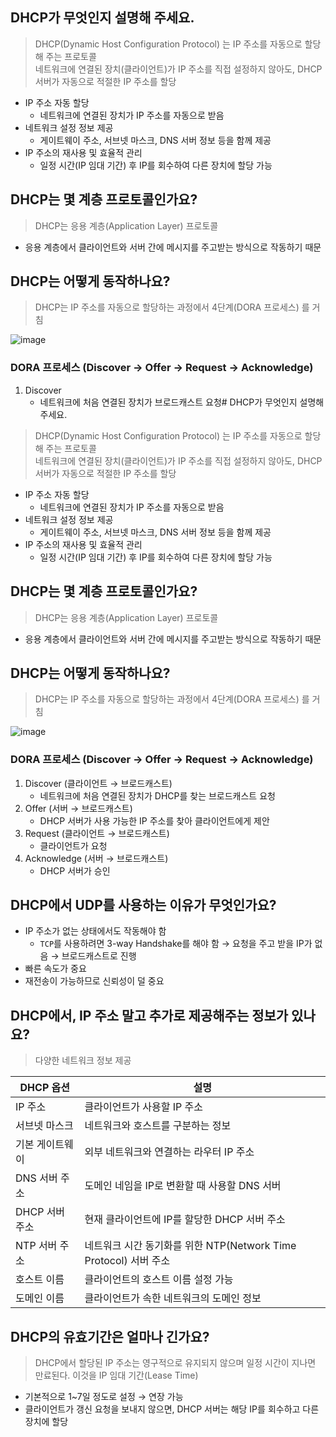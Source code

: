 ## DHCP가 무엇인지 설명해 주세요.
> DHCP(Dynamic Host Configuration Protocol) 는 IP 주소를 자동으로 할당해 주는 프로토콜\
> 네트워크에 연결된 장치(클라이언트)가 IP 주소를 직접 설정하지 않아도, DHCP 서버가 자동으로 적절한 IP 주소를 할당

- IP 주소 자동 할당
    - 네트워크에 연결된 장치가 IP 주소를 자동으로 받음
- 네트워크 설정 정보 제공
    - 게이트웨이 주소, 서브넷 마스크, DNS 서버 정보 등을 함께 제공
- IP 주소의 재사용 및 효율적 관리
    - 일정 시간(IP 임대 기간) 후 IP를 회수하여 다른 장치에 할당 가능

## DHCP는 몇 계층 프로토콜인가요?
> DHCP는 응용 계층(Application Layer) 프로토콜

- 응용 계층에서 클라이언트와 서버 간에 메시지를 주고받는 방식으로 작동하기 때문

## DHCP는 어떻게 동작하나요?
> DHCP는 IP 주소를 자동으로 할당하는 과정에서 4단계(DORA 프로세스) 를 거침

![image](https://github.com/user-attachments/assets/dedd14dc-a603-4f95-bd9b-103284457c5a)

### DORA 프로세스 (Discover → Offer → Request → Acknowledge)
1. Discover
     - 네트워크에 처음 연결된 장치가 브로드캐스트 요청# DHCP가 무엇인지 설명해 주세요.
> DHCP(Dynamic Host Configuration Protocol) 는 IP 주소를 자동으로 할당해 주는 프로토콜\
> 네트워크에 연결된 장치(클라이언트)가 IP 주소를 직접 설정하지 않아도, DHCP 서버가 자동으로 적절한 IP 주소를 할당

- IP 주소 자동 할당
    - 네트워크에 연결된 장치가 IP 주소를 자동으로 받음
- 네트워크 설정 정보 제공
    - 게이트웨이 주소, 서브넷 마스크, DNS 서버 정보 등을 함께 제공
- IP 주소의 재사용 및 효율적 관리
    - 일정 시간(IP 임대 기간) 후 IP를 회수하여 다른 장치에 할당 가능

## DHCP는 몇 계층 프로토콜인가요?
> DHCP는 응용 계층(Application Layer) 프로토콜

- 응용 계층에서 클라이언트와 서버 간에 메시지를 주고받는 방식으로 작동하기 때문

## DHCP는 어떻게 동작하나요?
> DHCP는 IP 주소를 자동으로 할당하는 과정에서 4단계(DORA 프로세스) 를 거침

![image](https://github.com/user-attachments/assets/dedd14dc-a603-4f95-bd9b-103284457c5a)

### DORA 프로세스 (Discover → Offer → Request → Acknowledge)
1. Discover (클라이언트 → 브로드캐스트)
     - 네트워크에 처음 연결된 장치가 DHCP를 찾는 브로드캐스트 요청
2. Offer (서버 → 브로드캐스트)
     - DHCP 서버가 사용 가능한 IP 주소를 찾아 클라이언트에게 제안
3. Request (클라이언트 → 브로드캐스트)
     - 클라이언트가 요청
4. Acknowledge (서버 → 브로드캐스트)
     - DHCP 서버가 승인

## DHCP에서 UDP를 사용하는 이유가 무엇인가요?
- IP 주소가 없는 상태에서도 작동해야 함
    - `TCP`를 사용하려면 3-way Handshake를 해야 함 &rarr; 요청을 주고 받을 IP가 없음 &rarr; 브로드캐스트로 진행
- 빠른 속도가 중요
- 재전송이 가능하므로 신뢰성이 덜 중요

## DHCP에서, IP 주소 말고 추가로 제공해주는 정보가 있나요?
> 다양한 네트워크 정보 제공

|DHCP 옵션|설명|
|--|--|
|IP 주소|클라이언트가 사용할 IP 주소|
|서브넷 마스크|네트워크와 호스트를 구분하는 정보|
|기본 게이트웨이|외부 네트워크와 연결하는 라우터 IP 주소|
|DNS 서버 주소|도메인 네임을 IP로 변환할 때 사용할 DNS 서버|
|DHCP 서버 주소|현재 클라이언트에 IP를 할당한 DHCP 서버 주소|
|NTP 서버 주소|네트워크 시간 동기화를 위한 NTP(Network Time Protocol) 서버 주소|
|호스트 이름|클라이언트의 호스트 이름 설정 가능|
|도메인 이름|클라이언트가 속한 네트워크의 도메인 정보|

## DHCP의 유효기간은 얼마나 긴가요?
> DHCP에서 할당된 IP 주소는 영구적으로 유지되지 않으며 일정 시간이 지나면 만료된다.
> 이것을 IP 임대 기간(Lease Time)
- 기본적으로 1~7일 정도로 설정 &rarr; 연장 가능
- 클라이언트가 갱신 요청을 보내지 않으면, DHCP 서버는 해당 IP를 회수하고 다른 장치에 할당
